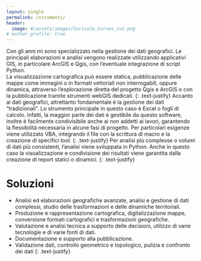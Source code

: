 ```yaml
---
layout: single
permalink: /strumenti/
header:
  image: #/assets/images/Sorisole_Curves_cut.png
# author_profile: true
---
```


Con gli anni mi sono specializzato nella gestione dei dati geografici. Le principali elaborazioni e analisi vengono realizzate utilizzando applicativi GIS, in particolare ArcGIS e Qgis, con l’eventuale integrazione di script Python.  
La visualizzazione cartografica può essere statica, pubblicazione delle mappe come immagini o in formati vettoriali non interrogabili, oppure dinamica, attraverso l’esplorazione diretta del progetto Qgis e ArcGIS o con la pubblicazione tramite strumenti webGIS dedicati.
{: .text-justify}
Accanto ai dati geografici, altrettanto fondamentale è la gestione dei dati “tradizionali”. Lo strumento principale in questo caso è Excel o fogli di calcolo. Infatti, la maggior parte dei dati è gestibile da questo software, inoltre è facilmente condivisibile anche ai non addetti ai lavori, garantendo la flessibilità necessaria in alcune fasi di progetto. Per particolari esigenze viene utilizzato VBA, integrando il file con la scrittura di macro e la creazione di specifici tool.
{: .text-justify}
Per analisi più complesse o volumi di dati più consistenti, l’analisi viene sviluppata in Python. Anche in questo caso la visualizzazione e condivisione dei risultati viene garantita dalla creazione di report statici o dinamici.
{: .text-justify}

# Soluzioni

- Analisi ed elaborazioni geografiche avanzate, analisi e gestione di dati complessi, studio delle trasformazioni e delle dinamiche territoriali.
- Produzione e rappresentazione cartografica, digitalizzazione mappe, conversione formati cartografici e trasformazioni geografiche.
- Valutazione e analisi tecnica a supporto delle decisioni, utilizzo di varie tecnologie e di varie fonti di dati.
- Documentazione e supporto alla pubblicazione.
- Validazione dati, controllo geometrico e topologico, pulizia e confronto dei dati
{: .text-justify}
